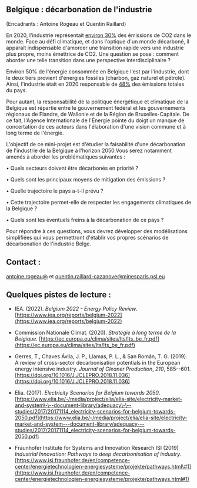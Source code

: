 ## Belgique : décarbonation de l\'industrie

(Encadrants : Antoine Rogeau et Quentin Raillard)

En 2020, l'industrie représentait [environ 30%](https://ourworldindata.org/emissions-by-sector) des émissions
de CO2 dans le monde. Face au défi climatique, et dans l'optique d'un
monde décarboné, il apparaît indispensable d'amorcer une transition
rapide vers une industrie plus propre, moins émettrice de CO2. Une
question se pose : comment aborder une telle transition dans une
perspective interdisciplinaire ?

Environ 50% de l'énergie consommée en Belgique l'est par l'industrie,
dont le deux tiers provient d'énergies fossiles (charbon, gaz naturel et
pétrole). Ainsi, l'industrie était en 2020 responsable de
[48%](https://climat.be/en-belgique/climat-et-emissions/emissions-des-gaz-a-effet-de-serre/emissions-par-secteur)
des émissions totales du pays.

Pour autant, la responsabilité de la politique énergétique et climatique
de la Belgique est répartie entre le gouvernement fédéral et les
gouvernements régionaux de Flandre, de Wallonie et de la Région de
Bruxelles-Capitale. De ce fait, l'Agence Internationale de l\'Énergie
pointe du doigt un manque de concertation de ces acteurs dans
l'élaboration d'une vision commune et à long terme de l'énergie.

L'objectif de ce mini-projet est d'étudier la faisabilité d'une
décarbonation de l'industrie de la Belgique à l'horizon 2050.Vous serez
notamment amenés à aborder les problématiques suivantes :

• Quels secteurs doivent être décarbonés en priorité ?

• Quels sont les principaux moyens de mitigation des émissions ?

• Quelle trajectoire le pays a-t-il prévu ?

• Cette trajectoire permet-elle de respecter les engagements climatiques
de la Belgique ?

• Quels sont les éventuels freins à la décarbonation de ce pays ?

Pour répondre à ces questions, vous devrez développer des modélisations
simplifiées qui vous permettront d'établir vos propres scénarios de
décarbonation de l'industrie Belge.


## Contact :

[antoine.rogeau@](mailto:antoine.rogeau@engie.com)
et
[quentin.raillard-cazanove\@minesparis.psl.eu](mailto:quentin.raillard-cazanove@mines-paristech.fr)


## Quelques pistes de lecture :

-   IEA. (2022). *Belgium 2022 - Energy Policy Review*. [https://www.iea.org/reports/belgium-2022](https://www.iea.org/reports/belgium-2022)

-   Commission Nationale Climat. (2020). *Stratégie à long terme de la Belgique*. [https://ec.europa.eu/clima/sites/lts/lts_be_fr.pdf](https://ec.europa.eu/clima/sites/lts/lts_be_fr.pdf)

-   Gerres, T., Chaves Ávila, J. P., Llamas, P. L., & San Román, T. G. (2019). A review of cross-sector decarbonisation potentials in the European energy intensive industry. *Journal of Cleaner Production*, *210*, 585--601.[https://doi.org/10.1016/J.JCLEPRO.2018.11.036](https://doi.org/10.1016/J.JCLEPRO.2018.11.036)

-   Elia. (2017). *Electricity Scenarios for Belgium towards 2050*. [https://www.elia.be/-/media/project/elia/elia-site/electricity-market-and-system\-\--document-library/adequacy\-\--studies/2017/20171114_electricity-scenarios-for-belgium-towards-2050.pdf](https://www.elia.be/-/media/project/elia/elia-site/electricity-market-and-system---document-library/adequacy---studies/2017/20171114_electricity-scenarios-for-belgium-towards-2050.pdf)

-   Fraunhofer Institute for Systems and Innovation Research ISI (2019) *Industrial Innovation: Pathways to deep decarbonisation of industry*. [https://www.isi.fraunhofer.de/en/competence-center/energietechnologien-energiesysteme/projekte/pathways.html\#1](https://www.isi.fraunhofer.de/en/competence-center/energietechnologien-energiesysteme/projekte/pathways.html#1)
